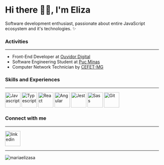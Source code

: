 # Hi there 👋🏽, I'm Eliza
Software development enthusiast, passionate about entire JavaScript ecosystem and it's technologies. ✨

<h3> Activities </h3>
<hr></hr>

- Front-End Developer at [Ouvidor Digital](https://ouvidordigital.com/) 
- Software Engineering Student at [Puc Minas](https://www.pucminas.br/destaques/Paginas/default.aspx)
- Computer Network Technician by [CEFET-MG](https://www.cefetmg.br/)


<h3> Skills and Experiences </h3>
<hr></hr>

<img src="https://user-images.githubusercontent.com/56274028/101970313-79744500-3c08-11eb-90e5-8c09fec2d6bb.png" alt="Javascript" width="50"> <img src=https://user-images.githubusercontent.com/49694866/101971573-0c18e200-3c11-11eb-8933-b2d9e7de6dae.png alt="Typescript" width="50"> <img src=https://user-images.githubusercontent.com/49694866/101971326-6d3fb600-3c0f-11eb-9d35-d34da546a40a.png alt="React" width="50"> <img src=https://user-images.githubusercontent.com/49694866/101971208-71b79f00-3c0e-11eb-9ab1-b35d89c2020b.png alt="Angular" width="50"> <img src=https://user-images.githubusercontent.com/49694866/101971189-4765e180-3c0e-11eb-90b6-b177728f2477.png alt="Jest" width="50"> <img src="https://user-images.githubusercontent.com/56274028/101970393-d839be80-3c08-11eb-95c4-c9beef794d3d.png" alt="Sass" width="50"> <img src=https://user-images.githubusercontent.com/49694866/101971163-feae2880-3c0d-11eb-8c86-06e0cf22dbe9.png alt="Git" width="50">


<h3> Connect with me </h3>
<hr></hr>


[<img src='https://cdn.jsdelivr.net/npm/simple-icons@3.0.1/icons/linkedin.svg' alt='linkedin' width="50">](https://www.linkedin.com/in/mariaelizasa/)  


<hr></hr>

<p><img align="left" src="https://github-readme-stats.vercel.app/api/top-langs?username=mariaelizasa&show_icons=true&locale=en&layout=compact" alt="mariaelizasa" /></p>  
